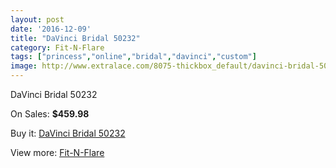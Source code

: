 ```yaml
---
layout: post
date: '2016-12-09'
title: "DaVinci Bridal 50232"
category: Fit-N-Flare
tags: ["princess","online","bridal","davinci","custom"]
image: http://www.extralace.com/8075-thickbox_default/davinci-bridal-50232.jpg
---
```

DaVinci Bridal 50232

On Sales: **$459.98**
<a href="https://www.extralace.com/fit-n-flare/3832-davinci-bridal-50232.html"><amp-img layout="responsive" width="600" height="600" src="//www.extralace.com/8075-thickbox_default/davinci-bridal-50232.jpg" alt="DaVinci Bridal 50232 0" /></a>
<a href="https://www.extralace.com/fit-n-flare/3832-davinci-bridal-50232.html"><amp-img layout="responsive" width="600" height="600" src="//www.extralace.com/8076-thickbox_default/davinci-bridal-50232.jpg" alt="DaVinci Bridal 50232 1" /></a>

Buy it: [DaVinci Bridal 50232](https://www.extralace.com/fit-n-flare/3832-davinci-bridal-50232.html "DaVinci Bridal 50232")

View more: [Fit-N-Flare](https://www.extralace.com/4-fit-n-flare "Fit-N-Flare")